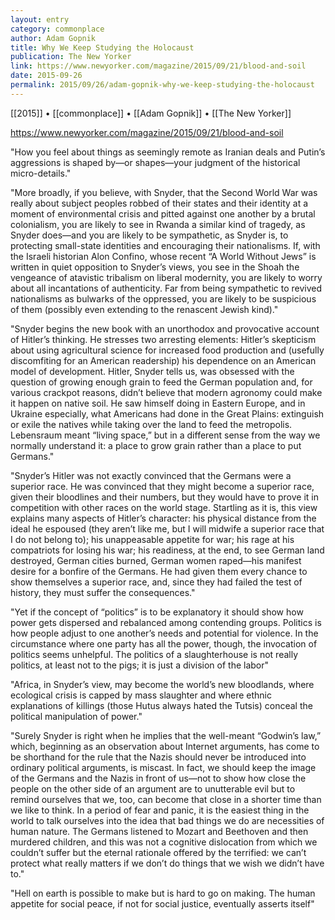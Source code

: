 ```yaml
---
layout: entry
category: commonplace
author: Adam Gopnik
title: Why We Keep Studying the Holocaust
publication: The New Yorker
link: https://www.newyorker.com/magazine/2015/09/21/blood-and-soil
date: 2015-09-26
permalink: 2015/09/26/adam-gopnik-why-we-keep-studying-the-holocaust
---
```


[[2015]] • [[commonplace]] • [[Adam Gopnik]] • [[The New Yorker]]

https://www.newyorker.com/magazine/2015/09/21/blood-and-soil

"How you feel about things as seemingly remote as Iranian deals and Putin’s aggressions is shaped by—or shapes—your judgment of the historical micro-details."

"More broadly, if you believe, with Snyder, that the Second World War was really about subject peoples robbed of their states and their identity at a moment of environmental crisis and pitted against one another by a brutal colonialism, you are likely to see in Rwanda a similar kind of tragedy, as Snyder does—and you are likely to be sympathetic, as Snyder is, to protecting small-state identities and encouraging their nationalisms. If, with the Israeli historian Alon Confino, whose recent “A World Without Jews” is written in quiet opposition to Snyder’s views, you see in the Shoah the vengeance of atavistic tribalism on liberal modernity, you are likely to worry about all incantations of authenticity. Far from being sympathetic to revived nationalisms as bulwarks of the oppressed, you are likely to be suspicious of them (possibly even extending to the renascent Jewish kind)."

"Snyder begins the new book with an unorthodox and provocative account of Hitler’s thinking. He stresses two arresting elements: Hitler’s skepticism about using agricultural science for increased food production and (usefully discomfiting for an American readership) his dependence on an American model of development. Hitler, Snyder tells us, was obsessed with the question of growing enough grain to feed the German population and, for various crackpot reasons, didn’t believe that modern agronomy could make it happen on native soil. He saw himself doing in Eastern Europe, and in Ukraine especially, what Americans had done in the Great Plains: extinguish or exile the natives while taking over the land to feed the metropolis. Lebensraum meant “living space,” but in a different sense from the way we normally understand it: a place to grow grain rather than a place to put Germans."

"Snyder’s Hitler was not exactly convinced that the Germans were a superior race. He was convinced that they might become a superior race, given their bloodlines and their numbers, but they would have to prove it in competition with other races on the world stage. Startling as it is, this view explains many aspects of Hitler’s character: his physical distance from the ideal he espoused (they aren’t like me, but I will midwife a superior race that I do not belong to); his unappeasable appetite for war; his rage at his compatriots for losing his war; his readiness, at the end, to see German land destroyed, German cities burned, German women raped—his manifest desire for a bonfire of the Germans. He had given them every chance to show themselves a superior race, and, since they had failed the test of history, they must suffer the consequences."

"Yet if the concept of “politics” is to be explanatory it should show how power gets dispersed and rebalanced among contending groups. Politics is how people adjust to one another’s needs and potential for violence. In the circumstance where one party has all the power, though, the invocation of politics seems unhelpful. The politics of a slaughterhouse is not really politics, at least not to the pigs; it is just a division of the labor"

"Africa, in Snyder’s view, may become the world’s new bloodlands, where ecological crisis is capped by mass slaughter and where ethnic explanations of killings (those Hutus always hated the Tutsis) conceal the political manipulation of power."

"Surely Snyder is right when he implies that the well-meant “Godwin’s law,” which, beginning as an observation about Internet arguments, has come to be shorthand for the rule that the Nazis should never be introduced into ordinary political arguments, is miscast. In fact, we should keep the image of the Germans and the Nazis in front of us—not to show how close the people on the other side of an argument are to unutterable evil but to remind ourselves that we, too, can become that close in a shorter time than we like to think. In a period of fear and panic, it is the easiest thing in the world to talk ourselves into the idea that bad things we do are necessities of human nature. The Germans listened to Mozart and Beethoven and then murdered children, and this was not a cognitive dislocation from which we couldn’t suffer but the eternal rationale offered by the terrified: we can’t protect what really matters if we don’t do things that we wish we didn’t have to."

"Hell on earth is possible to make but is hard to go on making. The human appetite for social peace, if not for social justice, eventually asserts itself"
